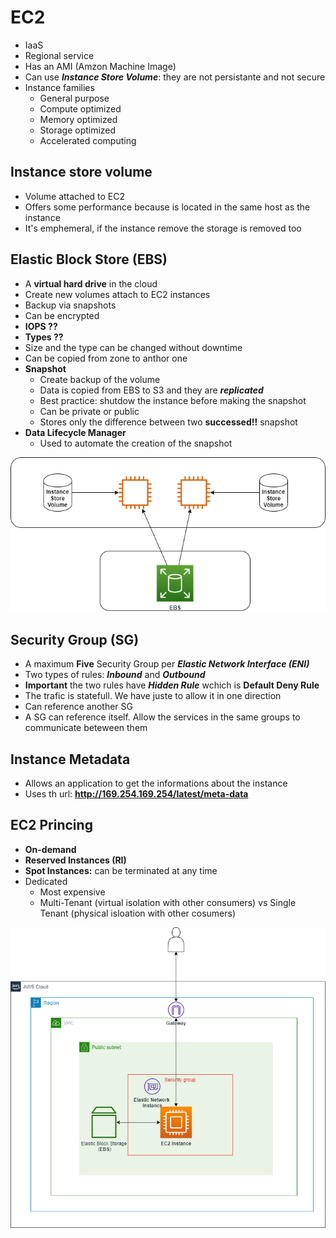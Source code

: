 # EC2

- IaaS
- Regional service
- Has an AMI (Amzon Machine Image)
- Can use ***Instance Store Volume***: they are not persistante and not secure
- Instance families
    - General purpose
    - Compute optimized
    - Memory optimized
    - Storage optimized
    - Accelerated computing

## Instance store volume

- Volume attached to EC2
- Offers some performance because is located in the same host as the instance
- It's emphemeral, if the instance remove the storage is removed too

## Elastic Block Store (EBS)

- A **virtual hard drive** in the cloud
- Create new volumes attach to EC2 instances
- Backup via snapshots
- Can be encrypted
- **IOPS ??**
- **Types ??**
- Size and the type can be changed without downtime
- Can be copied from zone to anthor one
- **Snapshot**
    - Create backup of the volume
    - Data is copied from EBS to S3 and they are ***replicated***
    - Best practice: shutdow the instance before making the snapshot
    - Can be private or public
    - Stores only the difference between two **successed!!** snapshot
- **Data Lifecycle Manager**
    - Used to automate the creation of the snapshot

<div style="text-align:center"> <img src="./screenshots/storage_ec2.png"> </div>

## Security Group (SG)

- A maximum **Five** Security Group per ***Elastic Network Interface (ENI)*** 
- Two types of rules: ***Inbound*** and ***Outbound***
- **Important** the two rules have ***Hidden Rule*** wchich is **Default Deny Rule**
- The trafic is statefull. We have juste to allow it in one direction
- Can reference another SG
- A SG can reference itself. Allow the services in the same groups to communicate beteween them

## Instance Metadata

- Allows an application to get the informations about the instance
- Uses th url: **http://169.254.169.254/latest/meta-data**

## EC2 Princing

* **On-demand**
* **Reserved Instances (RI)**
* **Spot Instances:** can be terminated at any time
* Dedicated
    * Most expensive
    * Multi-Tenant (virtual isolation with other consumers) vs Single Tenant (physical isloation with other cosumers)

<div style="text-align:center"> <img src="./screenshots/ec2_archi.png"> </div>